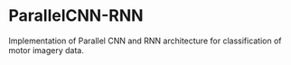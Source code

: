 # ParallelCNN-RNN
Implementation of Parallel CNN and RNN architecture for classification of motor imagery data.
